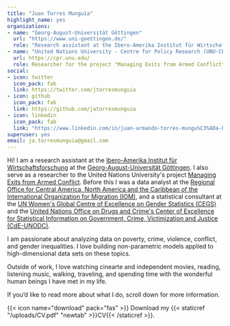 ```yaml
---
title: "Juan Torres Munguía"
highlight_name: yes
organizations:
- name: "Georg-August-Universität Göttingen"
  url: "https://www.uni-goettingen.de/"
  role: "Research assistant at the Ibero-Amerika Institut für Wirtschaftsforschung"
- name: "United Nations University - Centre for Policy Research (UNU-CPR)"
  url: https://cpr.unu.edu/
  role: Researcher for the project "Managing Exits from Armed Conflict"
social:
- icon: twitter
  icon_pack: fab
  link: https://twitter.com/jtorresmunguia
- icon: github
  icon_pack: fab
  link: https://github.com/jatorresmunguia
- icon: linkedin
  icon_pack: fab
  link: "https://www.linkedin.com/in/juan-armando-torres-mungu%C3%ADa-b13279243/"
superuser: yes
email: ja.torresmunguia@gmail.com
---
```


Hi! I am a research assistant at the [Ibero-Amerika Institut für Wirtschaftsforschung](https://uni-goettingen.de/en/64104.html) at the [Georg-August-Universität Göttingen](https://uni-goettingen.de/). I also serve as a researcher to the United Nations University's project [Managing Exits from Armed Conflict](https://cpr.unu.edu/research/projects/meac.html#outline). Before this I was a data analyst at the [Regional Office for Central America, North America and the Caribbean of the International Organization for Migration (IOM)](https://rosanjose.iom.int/en), and a statistical consultant at the [UN Women's Global Centre of Excellence on Gender Statistics (CEGS)](https://data.unwomen.org/where-we-work/cegs) and the [United Nations Office on Drugs and Crime's Center of Excellence for Statistical Information on Government, Crime, Victimization and Justice (CdE-UNODC)](https://www.cdeunodc.inegi.org.mx/index.php/en/). 

I am passionate about analyzing data on poverty, crime, violence, conflict, and gender inequalities. I love building non-parametric models applied to high-dimensional data sets on these topics. 

Outside of work, I love watching cinearte and independent movies, reading, listening music, walking, traveling, and spending time with the wonderful human beings I have met in my life. 

If you’d like to read more about what I do, scroll down for more information.

{{< icon name="download" pack="fas" >}} Download my {{< staticref "/uploads/CV.pdf" "newtab" >}}CV{{< /staticref >}}.
